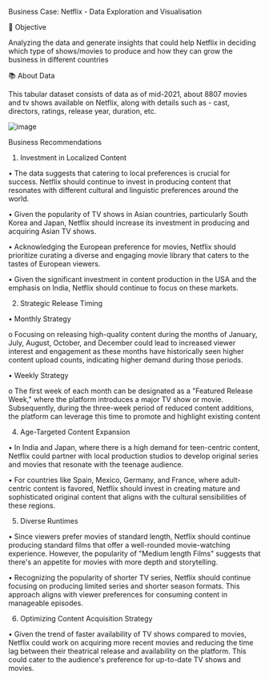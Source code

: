 Business Case: Netflix - Data Exploration and Visualisation

🎯 Objective

Analyzing the data and generate insights that could help Netflix in deciding which type of shows/movies to produce and how they can grow the business in different countries

📚 About Data

This tabular dataset consists of data as of mid-2021, about 8807 movies and tv shows available on Netflix, along with details such as - cast, directors, ratings, release year, duration, etc.

![image](https://github.com/CoderKartik9/Python-Projects/assets/154755044/151465b1-9d03-488b-b39e-6dee9dfe27af)

Business Recommendations
  
1. Investment in Localized Content
   
• The data suggests that catering to local preferences is crucial for success. Netflix should continue to invest in producing content that resonates with different cultural and linguistic preferences around         the world.

• Given the popularity of TV shows in Asian countries, particularly South Korea and Japan, Netflix should increase its investment in producing and acquiring Asian TV shows.

• Acknowledging the European preference for movies, Netflix should prioritize curating a diverse and engaging movie library that caters to the tastes of European viewers.
    
• Given the significant investment in content production in the USA and the emphasis on India, Netflix should continue to focus on these markets.

2. Strategic Release Timing

•	Monthly Strategy

o Focusing on releasing high-quality content during the months of January, July, August, October, and December could lead to increased viewer interest and engagement as these months have historically seen           higher content upload counts, indicating higher demand during those periods.

•	Weekly Strategy
  
o	The first week of each month can be designated as a "Featured Release Week," where the platform introduces a major TV show or movie. Subsequently, during the three-week period of reduced 
  content additions, the platform can leverage this time to promote and highlight existing content

4. Age-Targeted Content Expansion

•	In India and Japan, where there is a high demand for teen-centric content, Netflix could partner with local production studios to develop original series and movies that resonate with the teenage audience.
  
•	For countries like Spain, Mexico, Germany, and France, where adult-centric content is favored, Netflix should invest in creating mature and sophisticated original content that aligns with the 
    cultural sensibilities of these regions.

5. Diverse Runtimes

•	Since viewers prefer movies of standard length, Netflix should continue producing standard films that offer a well-rounded movie-watching experience. However, the popularity of "Medium length Films" suggests 
    that there's an appetite for movies with more depth and storytelling.

•	Recognizing the popularity of shorter TV series, Netflix should continue focusing on producing limited series and shorter season formats. This approach aligns with viewer preferences for consuming content in 
    manageable episodes.

6. Optimizing Content Acquisition Strategy
   
•	Given the trend of faster availability of TV shows compared to movies, Netflix could work on acquiring more recent movies and reducing the time lag between their theatrical release and availability on the 
  platform. This could cater to the audience's preference for up-to-date TV shows and movies.

